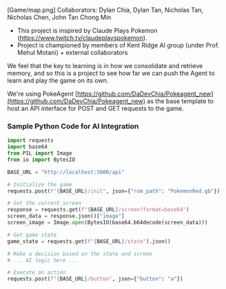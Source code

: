 [Game/map.png]
Collaborators: Dylan Chia, Dylan Tan, Nicholas Tan, Nicholas Chen, John Tan Chong Min

- This project is inspired by Claude Plays Pokemon (https://www.twitch.tv/claudeplayspokemon).
- Project is championed by members of Kent Ridge AI group (under Prof. Mehul Motani) + external collaborators

We feel that the key to learning is in how we consolidate and retrieve memory, and so this is a project to see how far we can push the Agent to learn and play the game on its own.

We're using PokeAgent [https://github.com/DaDevChia/Pokeagent_new](https://github.com/DaDevChia/Pokeagent_new) as the base template to host an API interface for POST and GET requests to the game.

### Sample Python Code for AI Integration
```python
import requests
import base64
from PIL import Image
from io import BytesIO

BASE_URL = "http://localhost:5000/api"

# Initialize the game
requests.post(f"{BASE_URL}/init", json={"rom_path": "PokemonRed.gb"})

# Get the current screen
response = requests.get(f"{BASE_URL}/screen?format=base64")
screen_data = response.json()["image"]
screen_image = Image.open(BytesIO(base64.b64decode(screen_data)))

# Get game state
game_state = requests.get(f"{BASE_URL}/state").json()

# Make a decision based on the state and screen
# ... AI logic here ...

# Execute an action
requests.post(f"{BASE_URL}/button", json={"button": "a"})
```
